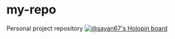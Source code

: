# my-repo
Personal project repository
[![@sayan67's Holopin board](https://holopin.me/sayan67)](https://holopin.io/@sayan67)
